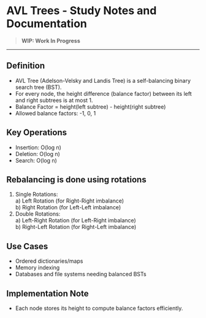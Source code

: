 # AVL Trees - Study Notes and Documentation

> **WIP: Work In Progress**

---

## Definition
- AVL Tree (Adelson-Velsky and Landis Tree) is a self-balancing binary search tree (BST).
- For every node, the height difference (balance factor) between its left and right subtrees is at most 1.
- Balance Factor = height(left subtree) - height(right subtree)
- Allowed balance factors: -1, 0, 1

## Key Operations
- Insertion: O(log n)
- Deletion: O(log n)
- Search:   O(log n)

## Rebalancing is done using rotations
1. Single Rotations:  
   a) Left Rotation (for Right-Right imbalance)  
   b) Right Rotation (for Left-Left imbalance)  
2. Double Rotations:  
   a) Left-Right Rotation (for Left-Right imbalance)  
   b) Right-Left Rotation (for Right-Left imbalance)

## Use Cases
- Ordered dictionaries/maps  
- Memory indexing  
- Databases and file systems needing balanced BSTs

## Implementation Note
- Each node stores its height to compute balance factors efficiently.
